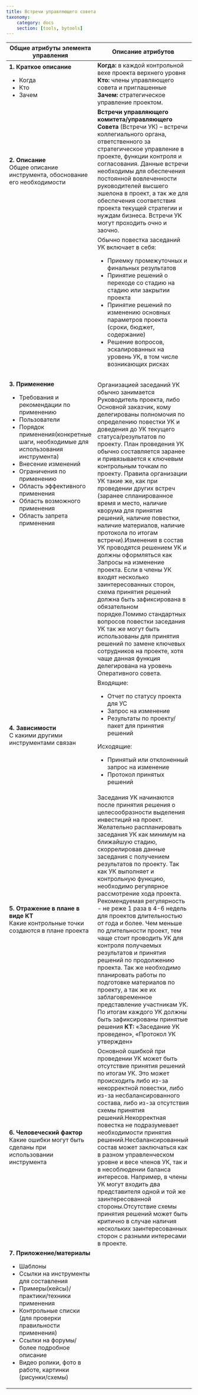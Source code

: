 ```yaml
---
title: Встречи управляющего совета
taxonomy:
    category: docs
    section: [tools, bytools]
---
```



| **Общие атрибуты элемента управления** | **Описание атрибутов** |
| --- | --- |
| **1. Краткое описание**<ul><li>Когда</li><li>Кто</li><li>Зачем</li></ul>| **Когда:** в каждой контрольной вехе проекта верхнего уровня<br> **Кто:** члены управляющего совета и приглашенные<br> **Зачем:** стратегическое управление проектом.  |
| **2. Описание**  <br>Общее описание инструмента, обоснование его необходимости | **Встречи управляющего комитета/управляющего Совета** (Встречи УК) – встречи коллегиального органа, ответственного за стратегическое управление в проекте, функции контроля и согласования. Данные встречи необходимы для обеспечения постоянной вовлеченности руководителей высшего эшелона в проект, а так же для обеспечения соответствия проекта текущей стратегии и нуждам бизнеса. Встречи УК могут проходить очно и заочно. |
| **3. Применение**<ul><li>Требования и рекомендации по применению</li><li>Пользователи</li><li>Порядок применения(конкретные шаги, необходимые для использования инструмента)</li><li>Внесение изменений</li><li>Ограничения по применению</li><li>Область эффективного применения</li><li>Область возможного применения</li><li>Область запрета применения</li></ul>| Обычно повестка заседаний УК включает в себя:<ul><li>Приемку промежуточных и финальных результатов</li><li>Принятие решений о переходе со стадию на стадию или закрытии проекта</li><li>Принятие решений по изменению основных параметров проекта (сроки, бюджет, содержание)</li><li> Решение вопросов, эскалированных на уровень УК, в том числе возникающих рисках</li></ul><br>Организацией заседаний УК обычно занимается Руководитель проекта, либо Основной заказчик, кому делегированы полномочия по определению повестки УК и доведения до УК текущего статуса/результатов по проекту. План проведения УК обычно составляется заранее и привязывается к ключевым контрольным точкам по проекту. Правила организации УК такие же, как при проведении других встреч (заранее спланированное время и место, наличие кворума для принятия решений, наличие повестки, наличие материалов, наличие протокола по итогам встречи).Изменения в состав УК проводятся решением УК и должны оформляться как Запросы на изменение проекта. Если в члены УК входят несколько заинтересованных сторон, схема принятия решений должна быть зафиксирована в обязательном порядке.Помимо стандартных вопросов повестки заседания УК так же могут быть использованы для принятия решений по замене ключевых сотрудников на проекте, хотя чаще данная функция делегирована на уровень Оперативного совета. |
| **4. Зависимости**<br>С какими другими инструментами связан | Входящие:<ul><li> Отчет по статусу проекта для УС</li><li>Запрос на изменение</li><li>Результаты по проекту/пакет для принятия решений</li></ul>Исходящие:<ul><li>Принятый или отклоненный запрос на изменение</li><li>Протокол принятых решений</li></ul> |
| **5. Отражение в плане в виде КТ**<br>Какие контрольные точки создаются в плане проекта | Заседания УК начинаются после принятия решения о целесообразности выделения инвестиций на проект. Желательно распланировать заседания УК как минимум на ближайшую стадию, скоррелировав данные заседания с получением результатов по проекту. Так как УК выполняет и контрольную функцию, необходимо регулярное рассмотрение хода проекта. Рекомендуемая регулярность - не реже 1 раза в 4-6 недель для проектов длительностью от года и более. Чем меньше по длительности проект, тем чаще стоит проводить УК для контроля получаемых результатов и принятия решений по продолжению проекта. Так же необходимо планировать работы по подготовке материалов по проекту, а так же их заблаговременное представление участникам УК. По итогам каждого УК должны быть зафиксированы принятые решения **КТ:** «Заседание УК проведено», «Протокол УК утвержден» |
| **6.**  **Человеческий фактор** Какие ошибки могут быть сделаны при использовании инструмента | Основной ошибкой при проведении УК может быть отсутствие принятия решений по итогам УК. Это может происходить либо из-за некорректной повестки, либо из-за несбалансированного состава, либо из-за отсутствия схемы принятия решений.Некорректная повестка не подразумевает необходимости принятия решений.Несбалансированный состав может заключаться как в разном управленческом уровне и весе членов УК, так и в несоблюдении баланса интересов. Например, в члены УК могут входить два представителя одной и той же заинтересованной стороны.Отсутствие схемы принятия решений может быть критично в случае наличия нескольких заинтересованных сторон с разными интересами в проекте. |
| **7. Приложение/материалы**<ul><li>Шаблоны</li><li>Ссылки на инструменты для составления</li><li>Примеры(кейсы)/практики/техники применения</li><li>Контрольные списки (для проверки правильности применения)</li><li>Ссылки на форумы/более подробное описание</li><li>Видео ролики, фото в работе, картинки (рисунки/схемы)</li></ul>  |   |